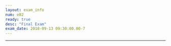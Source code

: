 ```yaml
---
layout: exam_info
num: e02
ready: true
desc: "Final Exam"
exam_date: 2018-09-13 09:30:00.00-7
---
```



---

<div style="display:none;">  http://ucsb-cs56-f16.github.io/exam/e02 </div>
